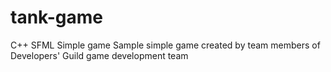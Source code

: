 # tank-game
 C++ SFML Simple game
 Sample simple game created by team members of Developers' Guild game development team 
 
